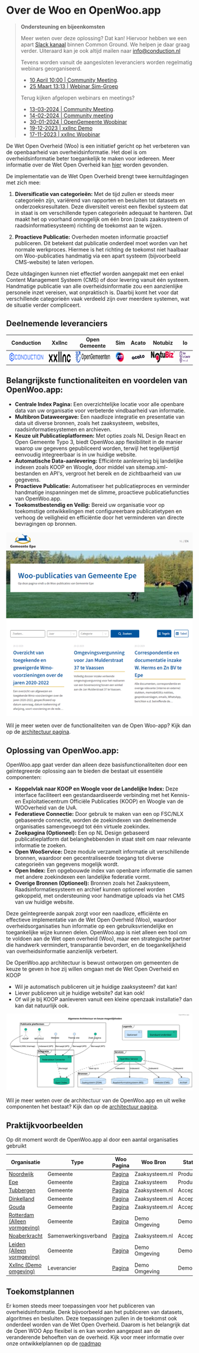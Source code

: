 # Over de Woo en OpenWoo.app

> **Ondersteuning en bijeenkomsten**
>
> 
> Meer weten over deze oplossing? Dat kan! Hiervoor hebben we een apart [Slack kanaal](https://samenorganiseren.slack.com/archives/C067Q3UE9F0) binnen Common Ground. We helpen je daar graag verder. Uiteraard kan je ook altijd mailen naar [info@conduction.nl](mailto:info@conduction.nl)
>
> Tevens worden vanuit de aangesloten leveranciers worden regelmatig webinars georganiseerd. 
> - [10 April 10:00 | Community Meeting](https://www.linkedin.com/events/openwoo-appcommunitymeetingapri7173404269205770241/comments/). 
> - [25 Maart 13:13 | Webinar Sim-Groep](https://www.simgroep.nl/toekomstbestendige-woo-oplossing)
> 
> Terug kijken afgelopen webinars en meetings?
>
> - [13-03-2024 | Community Meeting](https://www.youtube.com/watch?v=TNZghskRu5c).
> - [14-02-2024 | Community meeting](https://www.youtube.com/watch?v=ri5U8x-lsxo)
> - [30-01-2024 | OpenGemeente Woobinar](https://vimeo.com/909134953)
> - [19-12-2023 | xxllnc Demo ](https://www.youtube.com/watch?v=_FGpUYH1yd0)
> - [17-11-2023 | xxllnc Woobinar ](https://www.youtube.com/watch?v=NCnLDEoPh5A)

De Wet Open Overheid (Woo) is een initiatief gericht op het verbeteren van de openbaarheid van overheidsinformatie. Het doel is om overheidsinformatie beter toegankelijk te maken voor iedereen. Meer informatie over de Wet Open Overheid kan [hier](https://www.open-overheid.nl/themas/wet-open-overheid/) worden gevonden.

De implementatie van de Wet Open Overheid brengt twee kernuitdagingen met zich mee:

1. **Diversificatie van categorieën:**
   Met de tijd zullen er steeds meer categorieën zijn, variërend van rapporten en besluiten tot datasets en onderzoeksresultaten. Deze diversiteit vereist een flexibel systeem dat in staat is om verschillende typen categorieën adequaat te hanteren. Dat maakt het op voorhand onmogelijk om één bron (zoals zaaksysteem of raadsinformatiesysteem) richting de toekomst aan te wijzen.

2. **Proactieve Publicatie:**
   Overheden moeten informatie proactief publiceren. Dit betekent dat publicatie onderdeel moet worden van het normale werkproces. Hiermee is het richting de toekomst niet haalbaar om Woo-publicaties handmatig via een apart systeem (bijvoorbeeld CMS-website) te laten verlopen.

Deze uitdagingen kunnen niet effectief worden aangepakt met een enkel Content Management Systeem (CMS) of door levering vanuit één systeem. Handmatige publicatie van alle overheidsinformatie zou een aanzienlijke personele inzet vereisen, wat onpraktisch is. Daarbij komt het voor dat verschillende categorieën vaak verdeeld zijn over meerdere systemen, wat de situatie verder compliceert.

## Deelnemende leveranciers

| Conduction                                                                              | Xxllnc                                                                           | Open Gemeente                                                                                     | Sim                                                                      | Acato                                                                                                                                                  | Notubiz | Io |
|-----------------------------------------------------------------------------------------|----------------------------------------------------------------------------------|---------------------------------------------------------------------------------------------------|-------------------------------------------------------------------------------|--------------------------------------------------------------------------------------------------------------------------------------------------------|--------------------------------------------------------------------------------|--------------------------------------------------------------------------------|
| [<img src="https://raw.githubusercontent.com/ConductionNL/woo-website-template/main//docs/logos/conduction_svg.svg" height="30" />](https://www.conduction.nl/) | [<img src="https://raw.githubusercontent.com/ConductionNL/woo-website-template/main//docs/logos/xxllnc_orgineel.svg" height="30" />](https://xxllnc.nl/) | [<img src="https://raw.githubusercontent.com/ConductionNL/woo-website-template/main//docs/logos/opengemeente_orgineel.svg" height="30" />](https://www.opengemeenten.nl/) | [<img src="https://raw.githubusercontent.com/ConductionNL/woo-website-template/main//docs/logos/sim_svg.svg" height="30" />](https://www.simgroep.nl/) | [<img src="https://raw.githubusercontent.com/ConductionNL/woo-website-template/main//docs/logos/acato_orgineel.svg" height="20" />](https://acato.nl/) | [<img src="https://raw.githubusercontent.com/ConductionNL/woo-website-template/main//docs/logos/notubiz_svg.svg" height="30" />](https://www.notubiz.nl/)| [<img src="https://raw.githubusercontent.com/ConductionNL/woo-website-template/main//docs/logos/io_orgineel.svg" height="30" />](https://www.drupalvoorgemeenten.nl/)|

## Belangrijkste functionaliteiten en voordelen van OpenWoo.app:
- **Centrale Index Pagina:** Een overzichtelijke locatie voor alle openbare data van uw organisatie voor verbeterde vindbaarheid van informatie.
- **Multibron Dataweergave:** Een naadloze integratie en presentatie van data uit diverse bronnen, zoals het zaaksysteem, websites, raadsinformatiesystemen en archieven.
- **Keuze uit Publicatieplatformen:** Met opties zoals NL Design React en Open Gemeente Typo 3, biedt OpenWoo.app flexibiliteit in de manier waarop uw gegevens gepubliceerd worden, terwijl het tegelijkertijd eenvoudig integreerbaar is in uw huidige website.
- **Automatische Data-aanlevering:** Efficiënte aanlevering bij landelijke indexen zoals KOOP en Woogle, door middel van sitemap.xml-bestanden en API's, vergroot het bereik en de zichtbaarheid van uw gegevens.
- **Proactieve Publicatie:** Automatiseer het publicatieproces en verminder handmatige inspanningen met de slimme, proactieve publicatiefuncties van OpenWoo.app.
- **Toekomstbestendig en Veilig:** Bereid uw organisatie voor op toekomstige ontwikkelingen met configureerbare publicatietypen en verhoog de veiligheid en efficiëntie door het verminderen van directe bevragingen op bronnen. 

![epe.png](https://raw.githubusercontent.com/ConductionNL/woo-website-template/main/docs/epe.png "Woo Website van de Gemeente Epe")

Wil je meer weten over de functionaliteiten van de Open Woo-app? Kijk dan op de [architectuur pagina](/docs/product/Features.md).

## Oplossing van OpenWoo.app:

OpenWoo.app gaat verder dan alleen deze basisfunctionaliteiten door een geïntegreerde oplossing aan te bieden die bestaat uit essentiële componenten:

- **Koppelvlak naar KOOP en Woogle voor de Landelijke Index:** Deze interface faciliteert een gestandaardiseerde verbinding met het Kennis- en Exploitatiecentrum Officiële Publicaties (KOOP) en Woogle van de WOOverheid van de UvA.
- **Federatieve Connectie:** Door gebruik te maken van een op FSC/NLX gebaseerde connectie, worden de zoekindexen van deelnemende organisaties samengevoegd tot één virtuele zoekindex.
- **Zoekpagina (Optioneel):** Een op NL Design gebaseerd publicatieplatform dat belanghebbenden in staat stelt om naar relevante informatie te zoeken.
- **Open WooService:** Deze module verzamelt informatie uit verschillende bronnen, waardoor een gecentraliseerde toegang tot diverse categorieën van gegevens mogelijk wordt.
- **Open Index:** Een opgebouwde index van openbare informatie die samen met andere zoekindexen een landelijke federatie vormt.
- **Overige Bronnen (Optioneel):** Bronnen zoals het Zaaksysteem, Raadsinformatiesysteem en archief kunnen optioneel worden gekoppeld, met ondersteuning voor handmatige uploads via het CMS van uw huidige website. 


Deze geïntegreerde aanpak zorgt voor een naadloze, efficiënte en effectieve implementatie van de Wet Open Overheid (Woo), waardoor overheidsorganisaties hun informatie op een gebruiksvriendelijke en toegankelijke wijze kunnen delen. OpenWoo.app is niet alleen een tool om te voldoen aan de Wet open overheid (Woo), maar een strategische partner die handwerk vermindert, transparantie bevordert, en de toegankelijkheid van overheidsinformatie aanzienlijk verbetert.

De OpenWoo.app architectuur is bewust ontworpen om gemeenten de keuze te geven in hoe zij willen omgaan met de Wet Open Overheid en KOOP
- Wil je automatisch publiceren uit je huidige zaaksysteem? dat kan!
- Liever publiceren uit je huidige website? dat kan ook!
- Of wil je bij KOOP aanleveren vanuit een kleine openzaak installatie? dan kan dat natuurlijk ook.

![Website Architectuur](https://raw.githubusercontent.com/ConductionNL/woo-website-template/main/docs/components.svg "Website Architectuur")

Wil je meer weten over de architectuur van de OpenWoo.app en uit welke componenten het bestaat? Kijk dan op de [architectuur pagina](/docs/techniek/Architectuur.md).

## Praktijkvoorbeelden

Op dit moment wordt de OpenWoo.app al door een aantal organisaties gebruikt

| Organisatie | Type | Woo Pagina | Woo Bron | Status |
|-------------|------|------------|--------------|--------|
| [Noordwijk](https://www.noordwijk.nl/) | Gemeente |  [Pagina](open.noordwijk.nl) | Zaaksysteem.nl  | Productie |
| [Epe](https://www.epe.nl/) | Gemeente |[Pagina](https://open.epe.nl/) | Zaaksysteem | Productie  |
| [Tubbergen](https://www.tubbergen.nl/) | Gemeente |[Pagina](https://conductionnl.github.io/woo-website-tubbergen/) | Zaaksysteem.nl  | Acceptatie |
| [Dinkelland](https://www.dinkelland.nl/) | Gemeente |[Pagina](https://conductionnl.github.io/woo-website-dinkelland/) | Zaaksysteem.nl | Acceptatie |
| [Gouda](https://www.gouda.nl/) | Gemeente |[Pagina](https://conductionnl.github.io/woo-website-gouda/) | Zaaksysteem.nl | Acceptatie |
| [Rotterdam (Alleen vormgeving)](https://www.rotterdam.nl/) | Gemeente |[Pagina](https://conductionnl.github.io/woo-website-rotterdam/) | Demo Omgeving                   | Demo       |
| [Noaberkracht](https://www.dinkelland.nl/noaberkracht-dinkelland-tubbergen) | Samenwerkingsverband | [Pagina](https://conductionnl.github.io/woo-website-noaberkracht/) | Zaaksysteem.nl | Acceptatie |
| [Leiden (Alleen vormgeving)](https://gemeente.leiden.nl/) | Gemeente | [Pagina](https://conductionnl.github.io/woo-website-leiden/) | Demo Omgeving           | Demo       |
| [Xxllnc (Demo omgeving)](https://xxllnc.nl/) | Leverancier | [Pagina](https://conductionnl.github.io/woo-website-xxllnc/) | Demo Omgeving           | Demo       |

## Toekomstplannen

Er komen steeds meer toepassingen voor het publiceren van overheidsinformatie. Denk bijvoorbeeld aan het publiceren van datasets, algoritmes en besluiten. Deze toepassingen zullen in de toekomst ook onderdeel worden van de Wet Open Overheid. Daarom is het belangrijk dat de Open WOO App flexibel is en kan worden aangepast aan de veranderende behoeften van de overheid. Kijk voor meer informatie over onze ontwikkelplannen op de [roadmap](/docs/product/Roadmap.md)
